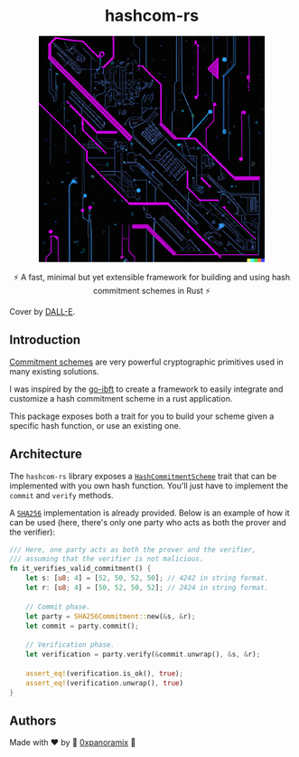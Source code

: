 # <h1 align="center"> hashcom-rs </h1>

<p align="center">
    <img src="https://github.com/quartz-technology/hashcom-rs/blob/main/.github/assets/COVER.PNG" width="400" alt="A DALL-E representation of a 
photo of a computer circuit in cyberpunk style with a dark theme">
</p>

<p align="center">
⚡️ A fast, minimal but yet extensible framework for building and using hash commitment schemes in Rust ⚡️
</p>

Cover by [DALL-E](https://openai.com/dall-e-2/).

## Introduction

[Commitment schemes](https://en.wikipedia.org/wiki/Commitment_scheme) are very powerful
cryptographic primitives used in many existing solutions.

I was inspired by the [go-ibft](https://github.com/0xPolygon/go-ibft) to create a framework to
easily integrate and customize a hash commitment scheme in a rust application.

This package exposes both a trait for you to build your scheme given a specific hash function, or
use an existing one.

## Architecture

The `hashcom-rs` library exposes a [`HashCommitmentScheme`](./src/lib.rs#L20) trait that can be
implemented with you own hash function.
You'll just have to implement the `commit` and `verify` methods.

A [`SHA256`](./src/lib.rs#L34) implementation is already provided. Below is an example of how it can be used
(here, there's only one party who acts as both the prover and the verifier):
```rust
/// Here, one party acts as both the prover and the verifier,
/// assuming that the verifier is not malicious.
fn it_verifies_valid_commitment() {
    let s: [u8; 4] = [52, 50, 52, 50]; // 4242 in string format.
    let r: [u8; 4] = [50, 52, 50, 52]; // 2424 in string format.

    // Commit phase.
    let party = SHA256Commitment::new(&s, &r);
    let commit = party.commit();

    // Verification phase.
    let verification = party.verify(&commit.unwrap(), &s, &r);

    assert_eq!(verification.is_ok(), true);
    assert_eq!(verification.unwrap(), true)
}
```

## Authors
Made with ❤️ by 🤖 [0xpanoramix](https://github.com/0xpanoramix/) 🤖
